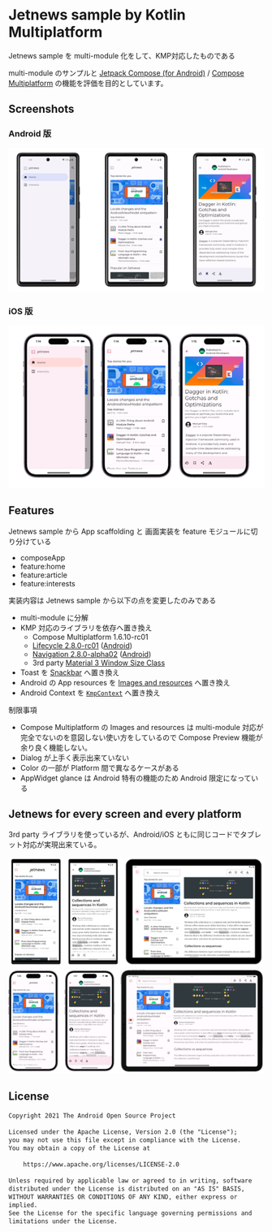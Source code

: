 # Jetnews sample by Kotlin Multiplatform

Jetnews sample を multi-module 化をして、KMP対応したものである

multi-module のサンプルと [Jetpack Compose (for Android)](https://developer.android.com/jetpack/compose) / [Compose Multiplatform](https://www.jetbrains.com/ja-jp/lp/compose-multiplatform/) の機能を評価を目的としています。

## Screenshots

### Android 版

<img src="screenshots/screenshots.png" alt="Screenshot">

### iOS 版

<img src="screenshots/screenshots-ios.png" alt="Screenshot-by-ios">

## Features

Jetnews sample から App scaffolding と 画面実装を feature モジュールに切り分けている

* composeApp
* feature:home
* feature:article
* feature:interests

実装内容は Jetnews sample から以下の点を変更したのみである

* multi-module に分解
* KMP 対応のライブラリを依存へ置き換え
  * Compose Multiplatform 1.6.10-rc01
  * [Lifecycle 2.8.0-rc01](https://www.jetbrains.com/help/kotlin-multiplatform-dev/compose-lifecycle.html) ([Android](https://developer.android.com/jetpack/androidx/releases/lifecycle))
  * [Navigation 2.8.0-alpha02](https://www.jetbrains.com/help/kotlin-multiplatform-dev/compose-navigation-routing.html) ([Android](https://developer.android.com/jetpack/androidx/releases/navigation))
  * 3rd party [Material 3 Window Size Class](https://github.com/chrisbanes/material3-windowsizeclass-multiplatform)
* Toast を [Snackbar](https://m3.material.io/components/snackbar/overview) へ置き換え
* Android の App resources を [Images and resources](https://www.jetbrains.com/help/kotlin-multiplatform-dev/compose-images-resources.html) へ置き換え
* Android Context を [`KmpContext`](core/ui/src/commonMain/kotlin/com/example/jetnews/core/ui/KmpContext.kt) へ置き換え

制限事項

* Compose Multiplatform の Images and resources は multi-module 対応が完全でないのを意図しない使い方をしているので Compose Preview 機能が余り良く機能しない。
* Dialog が上手く表示出来ていない
* Color の一部が Platform 間で異なるケースがある
* AppWidget glance は Android 特有の機能のため Android 限定になっている

## Jetnews for every screen and every platform

3rd party ライブラリを使っているが、Android/iOS ともに同じコードでタブレット対応が実現出来ている。

<img src="screenshots/jetnews_all_screens.png" alt="Screenshot">

<img src="screenshots/jetnews_all_screens_ios.png" alt="Screenshot">

## License

```
Copyright 2021 The Android Open Source Project

Licensed under the Apache License, Version 2.0 (the "License");
you may not use this file except in compliance with the License.
You may obtain a copy of the License at

    https://www.apache.org/licenses/LICENSE-2.0

Unless required by applicable law or agreed to in writing, software
distributed under the License is distributed on an "AS IS" BASIS,
WITHOUT WARRANTIES OR CONDITIONS OF ANY KIND, either express or implied.
See the License for the specific language governing permissions and
limitations under the License.
```
